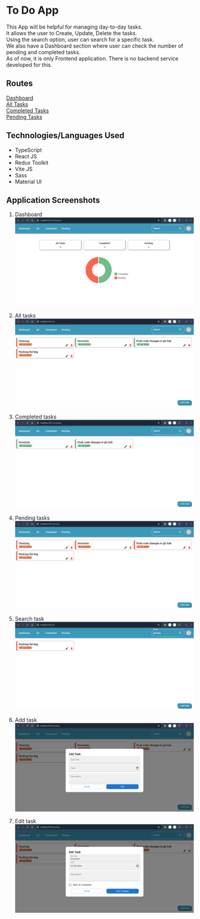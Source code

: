 # To Do App
This App will be helpful for managing day-to-day tasks.   
It allows the user to Create, Update, Delete the tasks.   
Using the search option, user can search for a specific task.   
We also have a Dashboard section where user can check the number of pending and completed tasks.  
As of now, it is only Frontend application. There is no backend service developed for this.

## Routes
[Dashboard](http://localhost:3001/dashboard)  
[All Tasks](http://localhost:3001/all)  
[Completed Tasks](http://localhost:3001/completed)  
[Pending Tasks](http://localhost:3001/pending)  


## Technologies/Languages Used
- TypeScript
- React JS
- Redux Toolkit
- Vite JS
- Sass
- Material UI

## Application Screenshots
1. Dashboard  
![Dashboard](/src/assets/readme-file-images/dashboard.png)

2. All tasks  
![All tasks](/src/assets/readme-file-images/allTasks.png)

3. Completed tasks  
![Completed tasks](/src/assets/readme-file-images/completedTasks.png)

4. Pending tasks  
![Pending tasks](/src/assets/readme-file-images/pendingTasks.png)

5. Search task  
![Search Task](/src/assets/readme-file-images/searchTask.png)

6. Add task
![Add task](/src/assets/readme-file-images/addTask.png)

7. Edit task  
![Edit task](/src/assets/readme-file-images/editTask.png)
